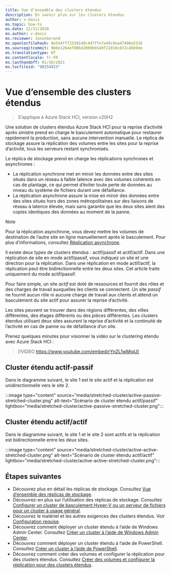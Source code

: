 ```yaml
---
title: Vue d’ensemble des clusters étendus
description: En savoir plus sur les clusters étendus
author: v-dasis
ms.topic: how-to
ms.date: 12/21/2020
ms.author: v-dasis
ms.reviewer: JasonGerend
ms.openlocfilehash: 8e544ff72338149c4d7ffe7a49c9ea47490a5316
ms.sourcegitcommit: 9b0e1264ef006d2009bb549f21010c672c49b9de
ms.translationtype: HT
ms.contentlocale: fr-FR
ms.lasthandoff: 01/16/2021
ms.locfileid: "98254923"
---
```

# <a name="stretched-clusters-overview"></a>Vue d’ensemble des clusters étendus

> S’applique à Azure Stack HCI, version v20H2

Une solution de clusters étendus Azure Stack HCI pour la reprise d’activité après sinistre prend en charge le basculement automatique pour restaurer rapidement la production, sans aucune intervention manuelle. Le réplica de stockage assure la réplication des volumes entre les sites pour la reprise d’activité, tous les serveurs restant synchronisés.

Le réplica de stockage prend en charge les réplications synchrones et asynchrones :

- La réplication synchrone met en miroir les données entre des sites situés dans un réseau à faible latence avec des volumes cohérents en cas de plantage, ce qui permet d’éviter toute perte de données au niveau du système de fichiers durant une défaillance.
- La réplication asynchrone assure la mise en miroir des données entre des sites situés hors des zones métropolitaines sur des liaisons de réseau à latence élevée, mais sans garantie que les deux sites aient des copies identiques des données au moment de la panne.

>[!NOTE]
> Pour la réplication asynchrone, vous devez mettre les volumes de destination de l’autre site en ligne manuellement après le basculement. Pour plus d’informations, consultez [Réplication asynchrone](/windows-server/storage/storage-replica/storage-replica-overview#asynchronous-replication).

Il existe deux types de clusters étendus : actif/passif et actif/actif. Dans une réplication de site en mode actif/passif, vous indiquez un site et une direction pour la réplication. Dans une réplication en mode actif/actif, la réplication peut être bidirectionnelle entre les deux sites. Cet article traite uniquement du mode actif/passif.

Pour faire simple, un site *actif* est doté de ressources et fournit des rôles et des charges de travail auxquelles les clients se connectent. Un site *passif* ne fournit aucun rôle ni aucune charge de travail aux clients et attend un basculement du site actif pour assurer la reprise d’activité.

Les sites peuvent se trouver dans des régions différentes, des villes différentes, des étages différents ou des pièces différentes. Les clusters étendus utilisant deux sites assurent la reprise d’activité et la continuité de l’activité en cas de panne ou de défaillance d’un site.

Prenez quelques minutes pour visionner la vidéo sur le clustering étendu avec Azure Stack HCI :
> [!VIDEO https://www.youtube.com/embed/rYnZL1wMiqU]

## <a name="active-passive-stretched-cluster"></a>Cluster étendu actif-passif

Dans le diagramme suivant, le site 1 est le site actif et la réplication est unidirectionnelle vers le site 2.

:::image type="content" source="media/stretched-cluster/active-passive-stretched-cluster.png" alt-text="Scénario de cluster étendu actif/passif"  lightbox="media/stretched-cluster/active-passive-stretched-cluster.png":::

## <a name="active-active-stretched-cluster"></a>Cluster étendu actif/actif

Dans le diagramme suivant, le site 1 et le site 2 sont actifs et la réplication est bidirectionnelle entre les deux sites.

:::image type="content" source="media/stretched-cluster/active-active-stretched-cluster.png" alt-text="Scénario de cluster étendu actif/actif" lightbox="media/stretched-cluster/active-active-stretched-cluster.png":::

## <a name="next-steps"></a>Étapes suivantes

- Découvrez plus en détail les réplicas de stockage. Consultez [Vue d’ensemble des réplicas de stockage](/windows-server/storage/storage-replica/storage-replica-overview).
- Découvrez-en plus sur l’utilisation des réplicas de stockage. Consultez [Configurer un cluster de basculement Hyper-V ou un serveur de fichiers pour un cluster à usage général](/windows-server/storage/storage-replica/stretch-cluster-replication-using-shared-storage#configure-a-hyper-v-failover-cluster-or-a-file-server-for-a-general-use-cluster).
- Découvrez le matériel et les autres exigences des clusters étendus. Voir [Configuration requise](system-requirements.md).
- Découvrez comment déployer un cluster étendu à l’aide de Windows Admin Center. Consultez [Créer un cluster à l’aide de Windows Admin Center](../deploy/create-cluster.md).
- Découvrez comment déployer un cluster étendu à l’aide de PowerShell. Consultez [Créer un cluster à l’aide de PowerShell](../deploy/create-cluster-powershell.md).
- Découvrez comment créer des volumes et configurer la réplication pour des clusters étendus. Consultez [Créer des volumes et configurer la réplication pour des clusters étendus](../manage/create-stretched-volumes.md).